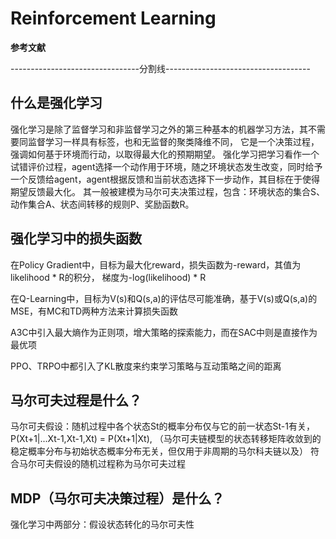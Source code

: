 # Reinforcement Learning

**参考文献**



--------------------------------分割线------------------------------------

## 什么是强化学习

强化学习是除了监督学习和非监督学习之外的第三种基本的机器学习方法，其不需要同监督学习一样具有标签，也和无监督的聚类降维不同，
它是一个决策过程，强调如何基于环境而行动，以取得最大化的预期期望。
强化学习把学习看作一个试错评价过程，agent选择一个动作用于环境，随之环境状态发生改变，同时给予一个反馈给agent，agent根据反馈和当前状态选择下一步动作，其目标在于使得期望反馈最大化。
其一般被建模为马尔可夫决策过程，包含：环境状态的集合S、动作集合A、状态间转移的规则P、奖励函数R。

## 强化学习中的损失函数

在Policy Gradient中，目标为最大化reward，损失函数为-reward，其值为 likelihood * R的积分， 梯度为-log(likelihood) * R

在Q-Learning中，目标为V(s)和Q(s,a)的评估尽可能准确，基于V(s)或Q(s,a)的MSE，有MC和TD两种方法来计算损失函数

A3C中引入最大熵作为正则项，增大策略的探索能力，而在SAC中则是直接作为最优项

PPO、TRPO中都引入了KL散度来约束学习策略与互动策略之间的距离

## 马尔可夫过程是什么？

马尔可夫假设：随机过程中各个状态St的概率分布仅与它的前一状态St-1有关，P(Xt+1|...Xt-1,Xt-1,Xt) = P(Xt+1|Xt),
（马尔可夫链模型的状态转移矩阵收敛到的稳定概率分布与初始状态概率分布无关，但仅用于非周期的马尔科夫链以及）
符合马尔可夫假设的随机过程称为马尔可夫过程

## MDP（马尔可夫决策过程）是什么？

强化学习中两部分：假设状态转化的马尔可夫性
